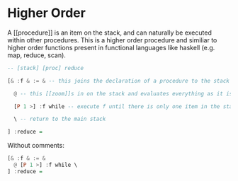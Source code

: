 # Higher Order 

A [[procedure]] is an item on the stack, and can naturally be executed within 
other procedures. This is a higher order procedure and similiar to higher order 
functions present in functional languages like haskell (e.g. map, reduce, scan).

```haskell #reduce
-- [stack] [proc] reduce

[& :f & := & -- this joins the declaration of a procedure to the stack as f

  @ -- this [[zoom]]s in on the stack and evaluates everything as it is.

  [P 1 >] :f while -- execute f until there is only one item in the stack

  \ -- return to the main stack

] :reduce =
```

Without comments:

```haskell
[& :f & := & 
  @ [P 1 >] :f while \
] :reduce =
```
